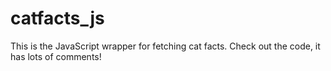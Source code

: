 # catfacts_js

This is the JavaScript wrapper for fetching cat facts.
Check out the code, it has lots of comments!
